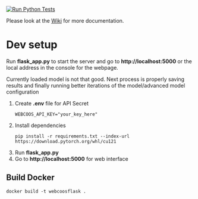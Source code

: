[![Run Python Tests](https://github.com/TWLG/WebCoos-Camera-Features/actions/workflows/tests.yml/badge.svg)](https://github.com/TWLG/WebCoos-Camera-Features/actions/workflows/tests.yml)

Please look at the [Wiki](https://github.com/TWLG/WebCoos-Camera-Features/wiki) for more documentation.
<h1>Dev setup</h1>

<p>Run <b>flask_app.py</b> to start the server and go to <b>http://localhost:5000</b> or the local address in the console for the webpage.</p>

<p>Currently loaded model is not that good. Next process is properly saving results and finally running better iterations of the model/advanced model configuration</p>

<ol>
  <li>Create <b>.env</b> file for API Secret</li>
    <pre><code>WEBCOOS_API_KEY="your_key_here"</code></pre>
  <li>Install dependencies</li>
    <pre><code>pip install -r requirements.txt --index-url https://download.pytorch.org/whl/cu121</code></pre>
  <li>Run <b>flask_app.py</b></li>
  <li>Go to <b>http://localhost:5000</b> for web interface</li>
</ol>

<h2>Build Docker</h2>

<pre><code>docker build -t webcoosflask .</code></pre>
